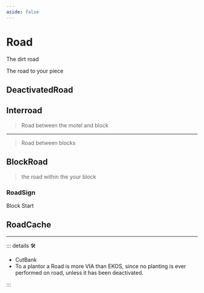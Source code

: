 ```yaml
---
aside: false
---
```

# <labor>Road</labor>

The dirt road

The road to your piece

## DeactivatedRoad

## Interroad

> Road between the motel and block
---
> Road between blocks

## BlockRoad

> the road within the  your block

### RoadSign

Block Start

## RoadCache

---

<!-- =================================================== -->
<!-- =================================================== -->
<!-- =================================================== -->
<!-- =================================================== -->
<!-- =================================================== -->
::: details 🛠

- CutBank
- To a plantor a Road is more VIA than EKOS, since no planting is ever performed on road, unless it has been deactivated.

:::
